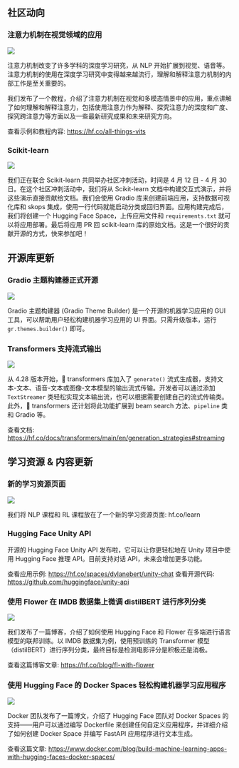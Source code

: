 ## 社区动向

### 注意力机制在视觉领域的应用

![](https://img-s1.andfun.cn/devrel/posts/2023/04/280c0531a0730.jpg)

注意力机制改变了许多学科的深度学习研究，从 NLP 开始扩展到视觉、语音等。注意力机制的使用在深度学习研究中变得越来越流行，理解和解释注意力机制的内部工作是至关重要的。

我们发布了一个教程，介绍了注意力机制在视觉和多模态情景中的应用，重点讲解了如何理解和解释注意力，包括使用注意力作为解释、探究注意力的深度和广度、探究跨注意力等方面以及一些最新研究成果和未来研究方向。

查看示例和教程内容: https://hf.co/all-things-vits

### Scikit-learn

![](https://img-s1.andfun.cn/devrel/posts/2023/04/047052ecea130.png)

我们正在联合 Scikit-learn 共同举办社区冲刺活动，时间是 4 月 12 日 - 4 月 30 日。在这个社区冲刺活动中，我们将从 Scikit-learn 文档中构建交互式演示，并将这些演示直接贡献给文档。我们会使用 Gradio 库来创建前端应用，支持数据可视化库和 skops 集成，使用一行代码就能启动分类或回归界面。应用构建完成后，我们将创建一个 Hugging Face Space，上传应用文件和 `requirements.txt` 就可以将应用部署。最后将应用 PR 回 scikit-learn 库的原始文档。这是一个很好的贡献开源的方式，快来参加吧！

## 开源库更新

### Gradio 主题构建器正式开源

![](https://img-s1.andfun.cn/devrel/posts/2023/04/2dd50c41bee78.jpg)

Gradio 主题构建器 (Gradio Theme Builder) 是一个开源的机器学习应用的 GUI 工具，可以帮助用户轻松构建机器学习应用的 UI 界面。只需升级版本，运行 `gr.themes.builder()` 即可。

### Transformers 支持流式输出

![](https://mmbiz.qpic.cn/mmbiz_gif/5LJDib8HPR2pib3DHG9k484OBxlIMq7O2ibnR5AhlXQ2OSU4f58JhQ0Dlmtyv0kFpRep84PBtlD3qx93nuY2xeia4A/640?wx_fmt=gif)

从 4.28 版本开始，🤗 transformers 库加入了 `generate()` 流式生成器，支持文本-文本、语音-文本或图像-文本模型的输出流式传输。开发者可以通过添加 `TextStreamer` 类轻松实现文本输出流，也可以根据需要创建自己的流式传输类。此外，🤗 transformers 还计划将此功能扩展到 beam search 方法、`pipeline` 类和 Gradio 等。

查看文档: https://hf.co/docs/transformers/main/en/generation_strategies#streaming

## 学习资源 & 内容更新

### 新的学习资源页面

![](https://img-s1.andfun.cn/devrel/posts/2023/04/a1e1b340ecc23.png)

我们将 NLP 课程和 RL 课程放在了一个新的学习资源页面: hf.co/learn

### Hugging Face Unity API

开源的 Hugging Face Unity API 发布啦，它可以让你更轻松地在 Unity 项目中使用 Hugging Face 推理 API。目前支持对话 API，未来会增加更多功能。

查看应用示例: https://hf.co/spaces/dylanebert/unity-chat
查看开源代码: https://github.com/huggingface/unity-api

### 使用 Flower 在 IMDB 数据集上微调 distilBERT 进行序列分类

![](https://img-s1.andfun.cn/devrel/posts/2023/04/aae45e366296c.jpg)

我们发布了一篇博客，介绍了如何使用 Hugging Face 和 Flower 在多端进行语言模型的联邦训练。以 IMDB 数据集为例，使用预训练的 Transformer 模型（distilBERT）进行序列分类，最终目标是检测电影评分是积极还是消极。

查看这篇博客文章:
https://hf.co/blog/fl-with-flower

### 使用 Hugging Face 的 Docker Spaces 轻松构建机器学习应用程序

![](https://img-s1.andfun.cn/devrel/posts/2023/04/e550d2a6762d5.png)

Docker 团队发布了一篇博文，介绍了 Hugging Face 团队对 Docker Spaces 的支持——用户可以通过编写 Dockerfile 来创建任何自定义应用程序，并详细介绍了如何创建 Docker Space 并编写 FastAPI 应用程序进行文本生成。

查看这篇文章:
https://www.docker.com/blog/build-machine-learning-apps-with-hugging-faces-docker-spaces/